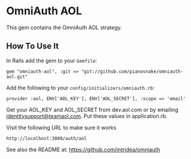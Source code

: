 OmniAuth AOL
==============

This gem contains the OmniAuth AOL strategy.

How To Use It
-------------

In Rails add the gem to your `Gemfile`:

    gem "omniauth-aol", :git => "git://github.com/pianosnake/omniauth-aol.git"

Add the following to your `config/initializers/omniauth.rb`:

    provider :aol, ENV['AOL_KEY'], ENV['AOL_SECRET'], :scope => 'email'

Get your AOL_KEY and AOL_SECRET from dev.aol.com or by emailing identitysupport@teamaol.com. Put these values in application.rb.

Visit the following URL to make sure it works

	http://localhost:3000/auth/aol

See also the README at: https://github.com/intridea/omniauth
